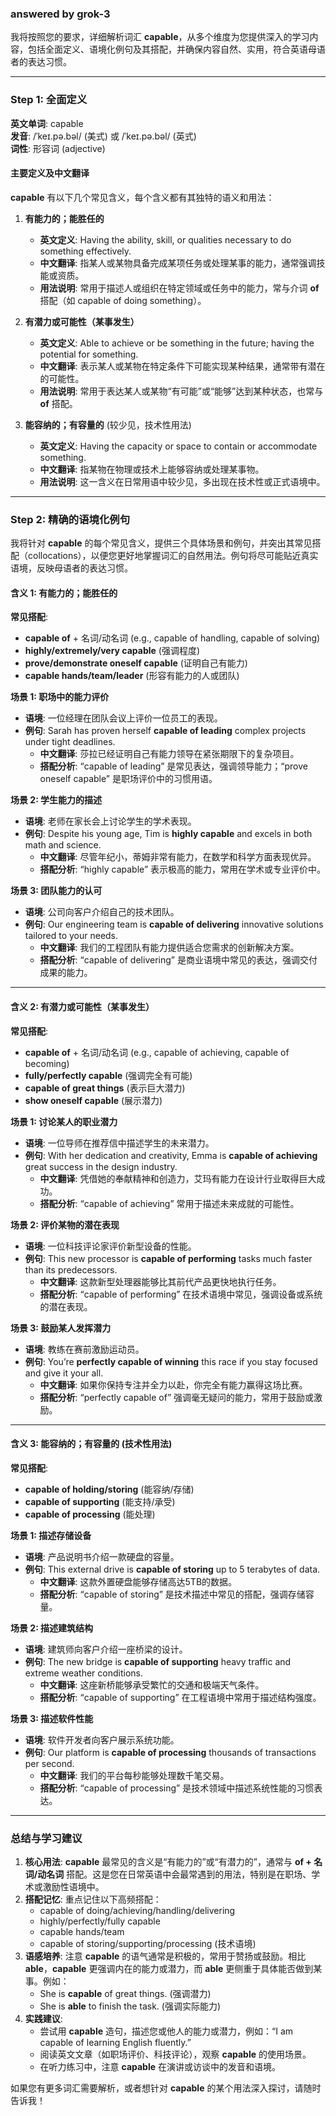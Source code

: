 ### answered by grok-3
我将按照您的要求，详细解析词汇 **capable**，从多个维度为您提供深入的学习内容，包括全面定义、语境化例句及其搭配，并确保内容自然、实用，符合英语母语者的表达习惯。

---

### Step 1: 全面定义

**英文单词**: capable  
**发音**: /ˈkeɪ.pə.bəl/ (美式) 或 /ˈkeɪ.pə.bəl/ (英式)  
**词性**: 形容词 (adjective)

#### 主要定义及中文翻译
**capable** 有以下几个常见含义，每个含义都有其独特的语义和用法：

1. **有能力的；能胜任的**  
   - **英文定义**: Having the ability, skill, or qualities necessary to do something effectively.  
   - **中文翻译**: 指某人或某物具备完成某项任务或处理某事的能力，通常强调技能或资质。  
   - **用法说明**: 常用于描述人或组织在特定领域或任务中的能力，常与介词 **of** 搭配（如 capable of doing something）。  

2. **有潜力或可能性（某事发生）**  
   - **英文定义**: Able to achieve or be something in the future; having the potential for something.  
   - **中文翻译**: 表示某人或某物在特定条件下可能实现某种结果，通常带有潜在的可能性。  
   - **用法说明**: 常用于表达某人或某物“有可能”或“能够”达到某种状态，也常与 **of** 搭配。  

3. **能容纳的；有容量的** (较少见，技术性用法)  
   - **英文定义**: Having the capacity or space to contain or accommodate something.  
   - **中文翻译**: 指某物在物理或技术上能够容纳或处理某事物。  
   - **用法说明**: 这一含义在日常用语中较少见，多出现在技术性或正式语境中。  

---

### Step 2: 精确的语境化例句

我将针对 **capable** 的每个常见含义，提供三个具体场景和例句，并突出其常见搭配（collocations），以便您更好地掌握词汇的自然用法。例句将尽可能贴近真实语境，反映母语者的表达习惯。

#### 含义 1: 有能力的；能胜任的  
**常见搭配**:  
- **capable of** + 名词/动名词 (e.g., capable of handling, capable of solving)  
- **highly/extremely/very capable** (强调程度)  
- **prove/demonstrate oneself capable** (证明自己有能力)  
- **capable hands/team/leader** (形容有能力的人或团队)

**场景 1: 职场中的能力评价**  
- **语境**: 一位经理在团队会议上评价一位员工的表现。  
- **例句**: Sarah has proven herself **capable of leading** complex projects under tight deadlines.  
  - **中文翻译**: 莎拉已经证明自己有能力领导在紧张期限下的复杂项目。  
  - **搭配分析**: “capable of leading” 是常见表达，强调领导能力；“prove oneself capable” 是职场评价中的习惯用语。

**场景 2: 学生能力的描述**  
- **语境**: 老师在家长会上讨论学生的学术表现。  
- **例句**: Despite his young age, Tim is **highly capable** and excels in both math and science.  
  - **中文翻译**: 尽管年纪小，蒂姆非常有能力，在数学和科学方面表现优异。  
  - **搭配分析**: “highly capable” 表示极高的能力，常用在学术或专业评价中。

**场景 3: 团队能力的认可**  
- **语境**: 公司向客户介绍自己的技术团队。  
- **例句**: Our engineering team is **capable of delivering** innovative solutions tailored to your needs.  
  - **中文翻译**: 我们的工程团队有能力提供适合您需求的创新解决方案。  
  - **搭配分析**: “capable of delivering” 是商业语境中常见的表达，强调交付成果的能力。

---

#### 含义 2: 有潜力或可能性（某事发生）  
**常见搭配**:  
- **capable of** + 名词/动名词 (e.g., capable of achieving, capable of becoming)  
- **fully/perfectly capable** (强调完全有可能)  
- **capable of great things** (表示巨大潜力)  
- **show oneself capable** (展示潜力)

**场景 1: 讨论某人的职业潜力**  
- **语境**: 一位导师在推荐信中描述学生的未来潜力。  
- **例句**: With her dedication and creativity, Emma is **capable of achieving** great success in the design industry.  
  - **中文翻译**: 凭借她的奉献精神和创造力，艾玛有能力在设计行业取得巨大成功。  
  - **搭配分析**: “capable of achieving” 常用于描述未来成就的可能性。

**场景 2: 评价某物的潜在表现**  
- **语境**: 一位科技评论家评价新型设备的性能。  
- **例句**: This new processor is **capable of performing** tasks much faster than its predecessors.  
  - **中文翻译**: 这款新型处理器能够比其前代产品更快地执行任务。  
  - **搭配分析**: “capable of performing” 在技术语境中常见，强调设备或系统的潜在表现。

**场景 3: 鼓励某人发挥潜力**  
- **语境**: 教练在赛前激励运动员。  
- **例句**: You’re **perfectly capable of winning** this race if you stay focused and give it your all.  
  - **中文翻译**: 如果你保持专注并全力以赴，你完全有能力赢得这场比赛。  
  - **搭配分析**: “perfectly capable of” 强调毫无疑问的能力，常用于鼓励或激励。

---

#### 含义 3: 能容纳的；有容量的 (技术性用法)  
**常见搭配**:  
- **capable of holding/storing** (能容纳/存储)  
- **capable of supporting** (能支持/承受)  
- **capable of processing** (能处理)

**场景 1: 描述存储设备**  
- **语境**: 产品说明书介绍一款硬盘的容量。  
- **例句**: This external drive is **capable of storing** up to 5 terabytes of data.  
  - **中文翻译**: 这款外置硬盘能够存储高达5TB的数据。  
  - **搭配分析**: “capable of storing” 是技术描述中常见的搭配，强调存储容量。

**场景 2: 描述建筑结构**  
- **语境**: 建筑师向客户介绍一座桥梁的设计。  
- **例句**: The new bridge is **capable of supporting** heavy traffic and extreme weather conditions.  
  - **中文翻译**: 这座新桥能够承受繁忙的交通和极端天气条件。  
  - **搭配分析**: “capable of supporting” 在工程语境中常用于描述结构强度。

**场景 3: 描述软件性能**  
- **语境**: 软件开发者向客户展示系统功能。  
- **例句**: Our platform is **capable of processing** thousands of transactions per second.  
  - **中文翻译**: 我们的平台每秒能够处理数千笔交易。  
  - **搭配分析**: “capable of processing” 是技术领域中描述系统性能的习惯表达。

---

### 总结与学习建议
1. **核心用法**: **capable** 最常见的含义是“有能力的”或“有潜力的”，通常与 **of + 名词/动名词** 搭配。这是您在日常英语中会最常遇到的用法，特别是在职场、学术或激励性语境中。
2. **搭配记忆**: 重点记住以下高频搭配：
   - capable of doing/achieving/handling/delivering
   - highly/perfectly/fully capable
   - capable hands/team
   - capable of storing/supporting/processing (技术语境)
3. **语感培养**: 注意 **capable** 的语气通常是积极的，常用于赞扬或鼓励。相比 **able**，**capable** 更强调内在的能力或潜力，而 **able** 更侧重于具体能否做到某事。例如：
   - She is **capable** of great things. (强调潜力)
   - She is **able** to finish the task. (强调实际能力)
4. **实践建议**:
   - 尝试用 **capable** 造句，描述您或他人的能力或潜力，例如：“I am capable of learning English fluently.”
   - 阅读英文文章（如职场评价、科技评论），观察 **capable** 的使用场景。
   - 在听力练习中，注意 **capable** 在演讲或访谈中的发音和语境。

如果您有更多词汇需要解析，或者想针对 **capable** 的某个用法深入探讨，请随时告诉我！